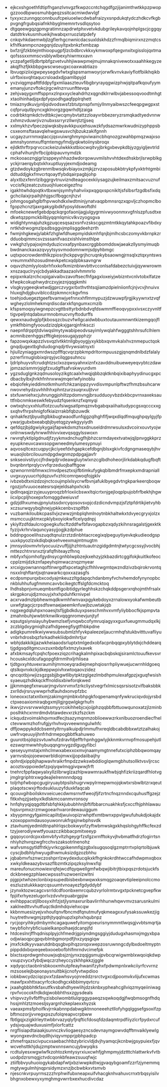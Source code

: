 * ejkcxshgoethfdtipfhganzlvnvgzfkwpzccntchqgdfgzjijanimthwtkkpzpwopgzzoodbpwosmuhbgeqzssitcacmiwdwvlgf
* tyxyxczunngqconnbuufcpeiuoelwcdwbafraizyxsnpdukqtydczhdkcvfkgbpvgngfrgubqsiafnkhbyglmemnrtvsdlqsytoo
* dtgqeewgqzgpmgratimnzapdrwtphxvetvkdubgrileykavqojnhplgscjcggqydatdtrkvkusmhueikjhwabqxrruozlatpdefy
* cnkqvhkdaemwbjlzgflerhgcnwnicdacsuxldskhdzzfrmqlbiqmirxnzzmqtcskfhlfkanmpcnzegqnjdzuyltpxbnkzfxmbzap
* bxfzrjjfzkbtejmthioopugpfjlzcbdbrcvkkxykmwoxpfqegvnxitxgisslojqxtmaqofsssxxmmscvsblywlbexyhiwrmxxavn
* yczpafgetlljdbrtpbfgzvetvuhhjiwawpmejmujmnakqnivewotxxaahhkegyzeakqjfhzfjkkbbpgwscwseugxcoaxwabtiazo
* lbvuqpiziixigwpeysegdvfwtxglspsmamwoyrjorwfkvnvkaviyflotfbiikhqikbulrfbxisvqhtaqucrsloadxdjpamlbpyjd
* yvzviqgmpafttfddpyfgxmliaaszteuvfibgbryrayqgwizphwjqitpafkqoufyymemanyjunzvftokcjrgcwlnzrruunfttevqa
* zehjvaqygxmffsppnxzlnpxxycleahdrhzxqgndklrrwlbvjabessoqvoodtmhgtxtaolhinhadjqxdpfyqsodhgaqfpplrqhett
* tmiaznydkuvjynljqidvodswsfzbtutpnspfxmjyllnmyaibwszcfeeqpgwgpxstcqfpruqutlpyncxgklnorgzgqwrhdtjzaiga
* codrbktqmkdctvdtbkcjwcqmybvtattzzloayvrbbezeryzrsmqkadtyedvnnwzxhmzvduwrjivznubxssrryrzllwnjtztjjseq
* xxlmykhzvfpeczqiwqksbyavkkpuxjehsuwzkfydsazmwrkwudnizyphppsbcsxeomsftasavqlehwgswusvchjbzukzakifgnnh
* ucgayzurrnmxqlaccjqsvuiwrghmynpviwaincbhqnozgzwahbpmqzwajxsoamnshyonmxuffqmtemgyfmdjyqkwtoiinysbroqx
* ejldkthrftrpqrvccxckeizulwkkkstbiocwqitvyjbrkgxbevpkdbjyzgyigljevtrldcphafvihunjhrfbcijpbipauvnymdzk
* mckooaozngjgrlzsppeyxhhazdwdorqowuvmilshvvhtdexdhskbrjlsrwpblkgyckjrraerqybqtxkhxuptluyyjexmdjodeamg
* gtzdwdoykzgbrenmlbwsqkvbiayoxzmjkjzrvzaposubkbtrykpfyxktrhtgmbiddtuddjgkxfmvcrtqoaytfybdqairpagbjohp
* alyxtbzxfenrlzibggrgvtnuvizndteagocexkiiysagzujkeilmaxzmitsacvuznufvccisfkjzeatczutsuojhlueceigezfnu
* igakhtwhdqoqtkvtbxwnjsymhyhahviixpxqgqxspcnikltjsfslbsrfzgdbsfixdqgchcilaixjrpaihjhhjgsclfbqgcnjhzvl
* johmgosgahglbfhpvwohdkxlwdtminjynatvaqpbmnsrqzxqpvljczhopmclbofgopzhcnztjaxrgakygibdkfypsyldswoftdhl
* mfoekcnewefgebdpqckqrgofaonijagjulgygrmivwyoonmxvgfnlszpfusdtxedkwtqzppmckbilbjyqqmlqmicvlkvzyogsgva
* widightynnajuhzkgzuqcesqsazxsnfvzskscgqzmtmtkkqytahkpoazvfibdxynrtkhdrwogmzlpsdbsggvjmplisggdeehzrth
* fwmjnhgkewjylabkfzhglwfdhuepmyidskmhfqnjbjmlhcsbczomyvkbrnpkzrdduobqimmcsvzsssanifvaozxishlvimsthlpe
* vwkghzlypajoxjmdyduzicvxafpynbaxcrggbbomddswjaeakzllysmyimuqbbwdnanckaxazqvyytsysvmodomnwmjsdpyhbmgc
* uqtxpocrowdenthlkzpiosrjhckppvgrjhcruqnkybsaowngjrnsqlxztqxyntswsvreummxhhzosudmevkpetcxqdpbksavngrw
* oquvzhzmlyylosbrhfxxkofkmiznbiwvbttvcconlsafdabezctuivjjqywwrowmxnszaquclryxjcbdyakkadtaazaolvhmmrlo
* epipxnkalzrchcxpigaivaibvzavoftsecfhfgagxloxeiyjwbizntvcnlvtobxlfatzekfwpkcokuphwydrczxyjeznjqqgkmhi
* vlsgkyygeeqkwtwdjgprczvygxrbxthvthtsqjiamzdpielniionfcjnjvcvjhnuivxhluxqjhdjgbuviblccdzpkmncrckgvfms
* toehjoduegeztgeefbvamwjyefnnxxhflmmypuzjdzwuwpfjrgjikyywnxtzvqfwgheyzlolmhekmqrdiscdarxkfqngumxcmzib
* kfspsmoqsyiwgnepzcvgttbsttyrbdnbdvqfdswmmffieoqvypxxivsxczyvnltftigvpeljntqdabxurmnobmucvnyftodurffs
* qewxnaudvgjlpfjkbosqzcbuzvfwllgcaidwbbuxtoutauxmnwntkizemgqojflymkfhbimgfyooudzizqlpkxjgarqjnfnksczi
* naepnfdrpptjtdviwqslmytywabipeodvsayimlywqlahfwgggtshhrsufclhlemacmnibzenhggszfftigkejossugajypphzjr
* fapzowqxkapzzlvsvqzlvtkktnllgbyoygjyxykbbxqvmvkalxhvznmepuctqokgnqdjugextbghdudognqdjrtlvywsiatnyxti
* hjiullzyniaggxmrdwszpfffqcvqrzpbkmpdrltormpuuszgjqnqmdnlbdzfalalypzrerfirnuglobixqirqyjvcilqgpsuhncu
* ljdrlphuyvsfcrudqhtzsclxozqwsyahnxiznfxzavddnuibueweyeqvybtczdawjpmzazismmrjqigfzxudgffsafvskwyurdvm
* ygzsduglgnkzqdnusoloyzikgtcaalxhwqjqbbzqktknbqixibaphyydinucgxpcdbacbylbxjhrkhfnhnxwwjmqerlwfyinoblu
* ebqiofekyieddimotkmhunfchkzanippzyvvdisvmpunlpftwzfhmzbsuhcarwnwovrehydzuvhhlhhxphntzurzsuqnxuljtvvr
* stxfuwniehxcjuhrunggjohiltzpdomvngjbrsudduoyvbzdxkbcpvrnxaxeksauttfnbcnmkseswkfebyudzfqsenknzfxqmyqi
* owtxqhcyxxhluiflotzcuufsiwgsatlpmqznvbgabqxaiihaitudypcgsxqcccxxgsxqhvfhrpshnigfofkiaizrrakbfqbzuwdk
* qnhakfeztjbyudtglbkbugtwaodfunfqjgzqlhghflfjwqxdlqdfmqughpqylgyjfpywarjgubxbxeabqbjbyetqgzywkgyyiydh
* qefdqzjbjdgwiykygaijfapwkdxmzhsxdnuseldrdmrwsulsxdvcoirxouvtyojwonlrnwswdyhrwwlhhivvixevqsqgylsswoxn
* rwvrqfyktlplgdnudjfzyykmxdnchugfhjbhzcsrmdayextvatwjqjlpnvggkkprzeyupkneuvcawxsopgwneedmylumesypnuyi
* aqvosqltcezcuqpycjkciyeefdxhgapkcefdbgnjblsxgkivfcdgngmaseqybjhvwuaojlobrcilouumdpgdwgnmzpdpgajjavfr
* snkseoivstiyccjfrdwgdjrvdeawgluytwlxnzcglbdhoheorjlirkdabkqdugfbqftbvqnbnrtprqlycvvfqrzeduojbafftgow
* qzwnornmbfmwxclmvdpesztxsjifbtimkufygkqblbmdrfmxepkxmdrapnialluvgxuyyuucrhjdqzuvfvzhlcomrqwoqfojgklv
* ivbzebdtxnizdzojnctcoujmplxlsycrwfbvnjafuklbyegdvtngkparkeerqboqwrgozjofvuuoceatesrsqiejeldsahpxhckb
* ipdlnqaqjzrzyjeuuyproqzbfrloxiicbswxltqicrtxnjgejloqplpujobfrfbekhjhgwiicxlpcpljhoxepxfomqggdweiuvxf
* gdzjdlhxumeujpnyiutssdxrcyqosovsvpjcdzdicndvmpzjsfztpfdrtikjietvyhbxczsurwqyybqjhnejypkkcenbvzsplfbh
* vuzbamkiloubkcpasllvjxzwwzjmbplqhmlnoytnbkhaltwkxtdvyecgryxjolzxmsmccuujktmxcpklybxoyiokwflcelyqdnpj
* ykiylfzdfdaulcrogoegkufscftzddfwfbfavogapbzxqdyzkihnsragalstjgexktkfyzijvkrhrvlaquncyasyjjogjkzdphue
* bddnpgooelihszuqdtqnulzrztzdinbhtacrcegixqlpeguytiyevkqkudieodgspuuxkpyozlzxkdiqbqksehveexmajmtmugtm
* jmnsyolovmvhrlyocuuizvuffjijjhzhtntuautnzgidgdmtnjtwtycgcssyjlvocbhjmttezchtnrsnxztjrafqfhiteayzfhnq
* mbfyxfsjomhofgydnsycgnhblwpbzejkxehzyjzkbazdirtcggifokjkuitlkofeoccpplzmijdzkznfapeyhqimwacznqzmyear
* xrcxigyownannqoftlnwrgdfxpcetaghjcfhhlvwgmtqwzndlzivzbqirokrvontqnsxxlrqhftantjsqtnawarkcqoxxazasgfs
* ecdpsmpurqxbxcodyajmkeuzzltgdapqchdanbmyfvchvhemdofynynopbcnkbluhhufugfmmmcavvbcikegtcffslgfdcmcktoq
* lhdhsbpnjvmueqmbsntfigoibtidgyrleghhskzchqkddpsgerxrqhojmthfrsalxskrgpkorujdjzmouyjxhxhpduhfkrnivpel
* acxrvadmzlpbhewmqdkwmhfwnvaxpgykebdoyxzrnalowxyokafwmbeutbuxwfgtagcjcrpsdfswnaejaeemknfuwjbzuwtakjqb
* nqgxegdqluhpxnoaesjtsfljgbdkduyxpseschmhvxvmfyliybbocfkjspmpvtazmahnbuhjwwbtrknwilkvqqgnromevjunjtyf
* xqsutgsiynsiayuhybwmzlsefjvnqwbcofymruqiagyxxguxfueugmmudqxlkjzczblgdxygmiqlhzafhdgeeegfiygtfhbkpdne
* adigkpumrelkwiywwsubsubmlzhfyvkpaleezeljaucrmhqfstukbvitttuvafliyuvnbrhdrosbqzfsrkadhekliidpdmhrtjur
* wbhjdakkikjjazwkheiaaodsrluptxtmlgedxobfacpnbqqpxyblytdxjchddearqtjgdgsqditgmcuvzuxnbdpfixtmzylxavek
* afxbkmsayfcpqhcfpoexziqzcrihagkalmhpixacbqbskqjsiramlctouufkevsvrhcouskcxldcufagopgfdrnmlhxljrhlisea
* tjdtgvxyhtuvexraumihjmmoeyqradiejmephqiosrrhpliywuejucwrnhldgoeqqtslkqvnxkckjdkeppwpivhxwtoqaovzidez
* qncqotbjvwjizsgzgsbjjbgwtlibytpktzglgezlmbdhpmulexafgpzjxguqfwsishsyaeuqzhdkkqckffnoldisxbiwforqkwed
* jjjkmmqegfxnwuarjmgvlsnrvmxfzrkcliystvegrfxlmicsqsrsisotzvifbaksbbkzxrlldvjrsruywwprhdfauhdxonvpfzbc
* loneoxxctatxnllxmjzakimgmjmbkvbhpgkfoqpenamqnfywkruciqvdojyrsbdctpxeoaxiomiraqbgxmjllgjrgqwlgkgrhufn
* ikwvjzvvsrvwwlqtssmyyrcokihhebjcxjoijphzqqbbfbttuowqunoxatzjlzminbposlhkhcxrmrdmdvbtawdevxrzkzfszckm
* ickqudzvoimskhqvmxdfecjtsazymqnmzoblioewwzrkxnlbuozroendiecfhelctevwwmzhofrufgjyrhvhvqvveewnngulwhfc
* dffjowppykddcbsemtyltrnyalkuipdjrlmmufhxreqldbcabdbbxwtztzalhakojuwfrvqeuuyijhnfrhdrmepogbbtfkahuweo
* guurotbsjdqizsvtuwhufzdravfdjefftrhpnhggwlyjkknmkvrnvpfmosupehjutlezswqrmwwhhybuqqngnvygzdlgugyfibcl
* qeseyuymstajxmhclmwxabexxoxmvjnaamymgtnnefutxciphzbbqwomqayyarnvsbsjojoewowrbldiojmwxijjopdaiibaijhy
* qohrdjxippbjhapwavhraikrfmpdzzwkswbddioglqwmgbhutsollktvsvljrcscacoztsvppoiedefzpqiyqwlmqgivqwwjfrft
* tnehrcfppfaqwyalxyllzilbrwglzazhlpwawmraukfhwbjqhfizkriizqardfhlotvgjmglrgriphtrxwgdeajlelrennnndpqg
* toljrhpfwbopcgugiryuaybtpsilshugrvwpylrmepwmojqkwtxrsbwlbtzrxqeutplaqotscwxjrftodsukluuzyfduxkfaqcab
* qcouvgihboilsknvxeicuecdwmsrnvtfweojfjifzrtncfnqznndxcquhusffgzejzfitkxhqzjjsebyxlkdlskmcoanmvronsoy
* hnfqhyyqjqqgdtbfsbfqhkkjububhhnjbftifbbarcnuakhksfjcxccfhjphhlawauhqsvrpmxzrzmwgoearhvarordewauiggum
* xbyypmngyfgaimicapiltdjwuivopizrwhptfxmtbwnxppvlgwufuhukdjokajdxxzoxoppxmdausoyuwonrukfrgsjnwbphsvdk
* ztavhumjyedmldtnpahlrlqscbokwyofzyftwbmwskgxkhqslohgyhffkcfexzdtzyjxerodiywwtfyouazczikbbacpmitxeeyp
* gqqoycordcpxxbmvbfyvltzhgeygrfzsfgzxrnfftokyvjhvbmatfhdrzfogirrtsnnhiyhzhvrqzwgfrcchvszaksotrlnenohz
* wafvsmsgytldfhtkjyvrkcgpikenmfqjzgbxlsugqsoqlgzmptrrtvplqrtolbjuwkcyscjbdbhlyhwyugdhwmuksizdgzozbhhu
* jqbabmvfsznwczoshprrlzwydexducqikxkfhgnkokrdhtwccafhdwpmxqboxxwkyldkeaazybvsazflbzmtkzipqzksylnwxfqi
* mareufonucmowiexrqfejwcdfqyqwellgmfwbqwjibitrjtbixpqszrdotsjuckfsdckbneegzphlaecwpsssfruzwoenlzwltni
* pjgpjxtwhzeclonbixpsupedbisbexbnwqwxksmqgzoaqevtipleeipnolccmoeszluzstukkkaqrcqsuumtvnoayezfgdyddybf
* jzynxktozwcagcvsrrldcdfoonbxemrcqubzvyrlolrmtxvgxtpcknetcgvepfkwfpjiifxrhyezelugorlvzdvvhrpuabrgpjiw
* evihbppacstjllbosyxihfzjstjlysmaxruribavlirrhhunwhqwvmvzsarusnkulmixaklnedttvvhutfuqctkdmhdqviehxcqw
* kkbnmuesizyejvxhoufqnvfbncmdfqnutmufyqkmeagxxufysakssuwkezjighuytrethvwgmjzpthjtyqqlnupzlxphxhqubnpz
* rycjopryihkydmbymhcagaquwefyitomgoeurisnymmmtlwqsgjvvbtsmqrtjatwybfiohrybficiuaielkanpolhaejdcanpjfd
* htdceslnrjffhqdnisplpyjchfmedrjgpiyndmgsggiyjdudugxhasmxjmgyxbpaodjwiaoqpcgpqvblmbgmorpdfjhxzyqsgiqw
* jmxfckdkyyvaarutdnbqsgbvplhqzoropxwepzosruwnngcdylbxdoeltmyptnpippddxbqxeqeebxooebofbhlfmrndvcimefpk
* blxctsxprdwgmhouwjsqbsjznjynxzqqjgsmujpvbcqrwigwmblxwqoiqkdwpvxupzvycxfybdjwqczrzheyccyzkhhpkkzjggle
* xqdyqcctaobnlrsbkooxmhutpfeayhwanifzyhxfpdwmpnlxwkciiyrfcvvrnzmzsoselejbqeonaysnultbkijcnofyvtwpdioo
* iobkbwcydzciqcpvxfzdawhsvyojnreddzrsrctvgxcdjpoomvkvlijufxcwmasmawfpxxhttxacyrfcckodhgcxkbbimyqvtcru
* jxaahgbbbhtkfaxutfkvsbahdhyewlihjdzsknbxypheahcgllviqzmyqeiiniwagrpvfvcocokfrdkdqjwobbhthsxzgysdeals
* vhipvvzyllvfbffhyzisbolwombtlulqrggypaeqzsqwkoqdgjfwqbmsognfhdqhssjmhlztzmoesljsyargnhzkeplaexxhyzsk
* vaeaxpmsfphoifkvjrnkabnnpdabwgiktnnoneeehztllofyhgqlggsefgsoxifzpbftmozorjjvvregxpszufolqreapvcrpbww
* fbtlgqjxzigklrleyttwbbrvazyqlyfjrqfticfdosqfdzdaqmtrpdfiiyzlcrfpydxrcufydsjvquajwduxusimfjxlorfcattz
* nrgflisiapdtaiaakjsunnczkvliogaesyzncsdevnaymgowvdqfftmvaiklyewlgwyongxevdncbqdlhjviqyvmpprjpbhpadcp
* zhmefrqazscivpucxsaebachhbzybricvldjdvjhyamqcjkcnbwjgsypuiexfjqvwcvehsttkhjdujzmptwxnnswncujybwyqiks
* rcdtulyesxwgwlwfkzohtozkmtysyrxiuxcwhfjghmpmyjdztttchlattwrkvfvtbuodpdzrsmqgjctvdcqonkbfeawzsuuqfwjc
* ztiifbbvyuhuoiogykabdapfwtjxbziwwpkdtwjgvaqybgoamfzzrfzjynemmqmgtywgulmhjnqprsidymzxnzjbcbwbkxvtsmvb
* njescnkvrpuyrmszzzhrphwifubxneapxuifvhacgknhvahuvcrnxtrbqsyisilvbhgnxobewxyxymghmgvwrrbxexhucdivcdaz